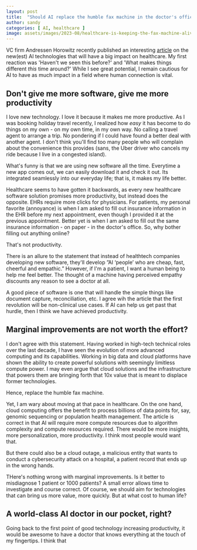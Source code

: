 ```yaml
---
layout: post
title:  "Should AI replace the humble fax machine in the doctor's office?"
author: sandy
categories: [ AI, healthcare ]
image: assets/images/2023-08/healthcare-is-keeping-the-fax-machine-alive.png
---
```

VC firm Andressen Horowitz recently published an interesting [article](https://a16z.com/2023/08/02/where-will-ai-have-the-biggest-impact-healthcare/) on the new(est) AI technologies that will have a big impact on healthcare.  My first reaction was 'Haven't we seen this before?' and 'What makes things different *this* time around?'  While I see great potential, I remain cautious for AI to have as much impact in a field where human connection is vital.

## Don't give me more software, give me more productivity

I love new technology.  I love it because it makes me more productive.  As I was booking holiday travel recently, I realized how *easy* it has become to do things on my own - on my own time, in my own way.  No calling a travel agent to arrange a trip.  No pondering if I could have found a better deal with another agent.  I don't think you'll find too many people who will complain about the convenience this provides (sans, the Uber driver who cancels my ride because I live in a congested island).      

What's funny is that we are using new software all the time.  Everytime a new app comes out, we can easily download it and check it out.  Its integrated seamlessly into our everyday life; that is, it makes my life better.

Healthcare seems to have gotten it backwards, as every new healthcare software solution promises more productivity, but instead does the opposite.  EHRs require more clicks for physicians.  For patients, my personal favorite (annoyance) is when I am asked to fill out insurance information in the EHR before my next appointment, even though I provided it at the previous appointment.  Better yet is when I am asked to fill out the same insurance information - on paper - in the doctor's office.  So, why bother filling out anything online?

That's not productivity.

There is an allure to the statement that instead of healthtech companies developing new software, they'll develop ”AI ‘people’ who are cheap, fast, cheerful and empathic.”  However, if I'm a patient, I want a human being to help me feel better.  The thought of a machine having perceived empathy discounts any reason to see a doctor at all.

A good piece of software is one that will handle the simple things like document capture, reconciliation, etc.  I agree wih the article that the first revolution will be non-clinical use cases.  If AI can help us get past that hurdle, then I think we have achieved productivity.

## Marginal improvements are not worth the effort?

I don't agree with this statement.  Having worked in high-tech technical roles over the last decade, I have seen the evolution of more advanced computing and its capabilities.  Working in big data and cloud platforms have shown the ability to create powerful solutions with seemingly limitless compute power.  I may even argue that cloud solutions and the infrastructure that powers them are bringing forth that 10x value that is meant to displace former technologies.

Hence, replace the humble fax machine.

Yet, I am wary about moving at that pace in healthcare.  On the one hand, cloud computing offers the benefit to process billions of data points for, say, genomic sequencing or population health management.  The article is correct in that AI will require more compute resources due to algorithm complexity and compute resources required.  There would be more insights, more personalization, more productivity.  I think most people would want that.

But there could also be a cloud outage, a malicious entity that wants to conduct a cybersecurity attack on a hospital, a patient record that ends up in the wrong hands.

THere's nothing wrong with marginal improvements.  Is it better to misdiagnose 1 patient or 1000 patients?  A small error allows time to investigate and course correct.  Of course, we should aim for technologies that can bring us more value, more quickly.  But at what cost to human life?


## A world-class AI doctor in our pocket, right?

Going back to the first point of good technology increasing productivity, it would be awesome to have a doctor that knows everything at the touch of my fingertips.  I think that 
